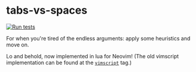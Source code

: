 # tabs-vs-spaces

[![Run tests](https://github.com/rootmos/tabs-vs-spaces/actions/workflows/tests.yaml/badge.svg)](https://github.com/rootmos/tabs-vs-spaces/actions/workflows/tests.yaml)

For when you're tired of the endless arguments: apply some heuristics and move on.

Lo and behold, now implemented in lua for Neovim!
(The old vimscript implementation can be found at the [`vimscript`](https://github.com/rootmos/tabs-vs-spaces/tree/vimscript) tag.)

